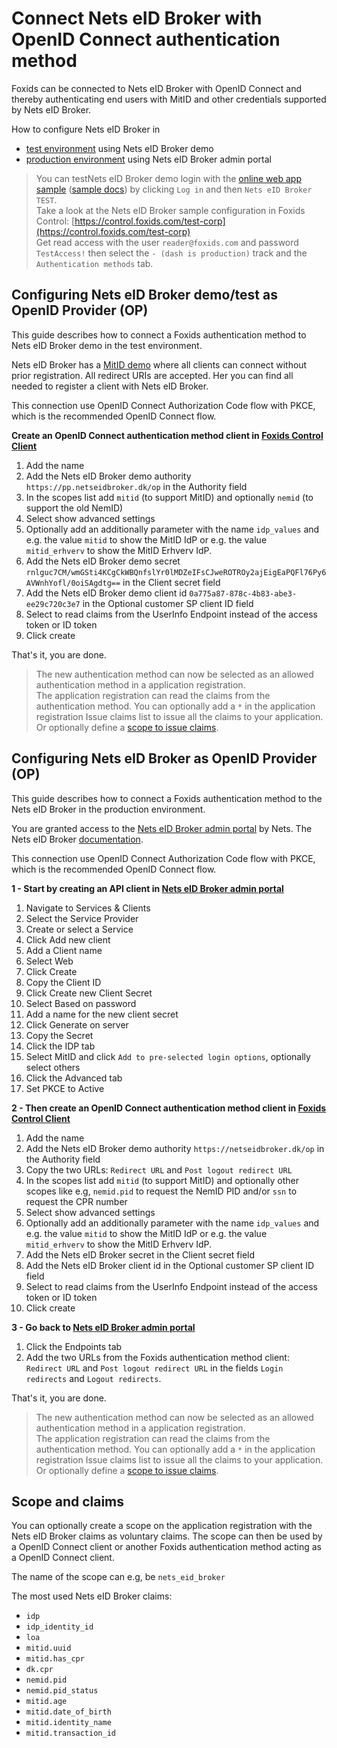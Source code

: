 ﻿# Connect Nets eID Broker with OpenID Connect authentication method

Foxids can be connected to Nets eID Broker with OpenID Connect and thereby authenticating end users with MitID and other credentials supported by Nets eID Broker.

How to configure Nets eID Broker in
- [test environment](#configuring-nets-eid-broker-demotest-as-openid-provider-op) using Nets eID Broker demo
- [production environment](#configuring-nets-eid-broker-as-openid-provider-op) using Nets eID Broker admin portal

> You can testNets eID Broker demo login with the [online web app sample](https://aspnetcoreoidcallupsample.itfoxtec.com) ([sample docs](samples.md#aspnetcoreoidcauthcodealluppartiessample)) by clicking `Log in` and then `Nets eID Broker TEST`.  
> Take a look at the Nets eID Broker sample configuration in Foxids Control: [https://control.foxids.com/test-corp](https://control.foxids.com/test-corp)  
> Get read access with the user `reader@foxids.com` and password `TestAccess!` then select the `- (dash is production)` track and the `Authentication methods` tab.

## Configuring Nets eID Broker demo/test as OpenID Provider (OP)

This guide describes how to connect a Foxids authentication method to Nets eID Broker demo in the test environment.

Nets eID Broker has a [MitID demo](https://broker.signaturgruppen.dk/en/technical-documentation/open-oidc-clients) where all clients can connect without prior registration. All redirect URIs are accepted. 
Her you can find all needed to register a client with Nets eID Broker. 

This connection use OpenID Connect Authorization Code flow with PKCE, which is the recommended OpenID Connect flow.

**Create an OpenID Connect authentication method client in [Foxids Control Client](control.md#foxids-control-client)**

1. Add the name
2. Add the Nets eID Broker demo authority `https://pp.netseidbroker.dk/op` in the Authority field
3. In the scopes list add `mitid` (to support MitID) and optionally `nemid` (to support the old NemID)
4. Select show advanced settings
5. Optionally add an additionally parameter with the name `idp_values` and e.g. the value `mitid` to show the MitID IdP or e.g. the value `mitid_erhverv` to show the MitID Erhverv IdP.
6. Add the Nets eID Broker demo secret `rnlguc7CM/wmGSti4KCgCkWBQnfslYr0lMDZeIFsCJweROTROy2ajEigEaPQFl76Py6AVWnhYofl/0oiSAgdtg==` in the Client secret field
7. Add the Nets eID Broker demo client id `0a775a87-878c-4b83-abe3-ee29c720c3e7` in the Optional customer SP client ID field
8. Select to read claims from the UserInfo Endpoint instead of the access token or ID token
9. Click create

That's it, you are done. 

> The new authentication method can now be selected as an allowed authentication method in a application registration.  
> The application registration can read the claims from the authentication method. You can optionally add a `*` in the application registration Issue claims list to issue all the claims to your application. Or optionally define a [scope to issue claims](#scope-and-claims).

## Configuring Nets eID Broker as OpenID Provider (OP)

This guide describes how to connect a Foxids authentication method to the Nets eID Broker in the production environment.

You are granted access to the [Nets eID Broker admin portal](https://netseidbroker.dk/admin) by Nets. The Nets eID Broker [documentation](https://broker.signaturgruppen.dk/en/technical-documentation).  

This connection use OpenID Connect Authorization Code flow with PKCE, which is the recommended OpenID Connect flow.

**1 - Start by creating an API client in [Nets eID Broker admin portal](https://netseidbroker.dk/admin)**

 1. Navigate to Services & Clients
 2. Select the Service Provider
 3. Create or select a Service
 4. Click Add new client
 5. Add a Client name
 6. Select Web
 7. Click Create
 8. Copy the Client ID
 9. Click Create new Client Secret
 10. Select Based on password
 11. Add a name for the new client secret
 12. Click Generate on server
 13. Copy the Secret
 14. Click the IDP tab
 15. Select MitID and click `Add to pre-selected login options`, optionally select others
 16. Click the Advanced tab
 17. Set PKCE to Active
  
**2 - Then create an OpenID Connect authentication method client in [Foxids Control Client](control.md#foxids-control-client)**

1. Add the name
2. Add the Nets eID Broker demo authority `https://netseidbroker.dk/op` in the Authority field
3. Copy the two URLs: `Redirect URL` and `Post logout redirect URL`
4. In the scopes list add `mitid` (to support MitID) and optionally other scopes like e.g, `nemid.pid` to request the NemID PID and/or `ssn` to request the CPR number
5. Select show advanced settings
6. Optionally add an additionally parameter with the name `idp_values` and e.g. the value `mitid` to show the MitID IdP or e.g. the value `mitid_erhverv` to show the MitID Erhverv IdP.
7. Add the Nets eID Broker secret in the Client secret field
8. Add the Nets eID Broker client id in the Optional customer SP client ID field
9. Select to read claims from the UserInfo Endpoint instead of the access token or ID token
10. Click create

 **3 - Go back to [Nets eID Broker admin portal](https://netseidbroker.dk/admin)**

 1. Click the Endpoints tab
 2. Add the two URLs from the Foxids authentication method client: `Redirect URL` and `Post logout redirect URL` in the fields `Login redirects` and `Logout redirects`.

That's it, you are done. 

> The new authentication method can now be selected as an allowed authentication method in a application registration.  
> The application registration can read the claims from the authentication method. You can optionally add a `*` in the application registration Issue claims list to issue all the claims to your application. Or optionally define a [scope to issue claims](#scope-and-claims).

## Scope and claims
You can optionally create a scope on the application registration with the Nets eID Broker claims as voluntary claims. The scope can then be used by a OpenID Connect client or another Foxids authentication method acting as a OpenID Connect client.

The name of the scope can e.g, be `nets_eid_broker`

The most used Nets eID Broker claims:

- `idp`
- `idp_identity_id`
- `loa`
- `mitid.uuid`
- `mitid.has_cpr`
- `dk.cpr`
- `nemid.pid`
- `nemid.pid_status`
- `mitid.age`
- `mitid.date_of_birth`
- `mitid.identity_name`
- `mitid.transaction_id`
